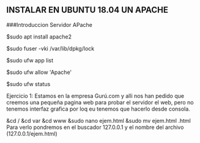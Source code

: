 ## INSTALAR EN UBUNTU 18.04 UN APACHE

###Introduccion Servidor APache

$sudo apt install apache2

$sudo fuser -vki /var/lib/dpkg/lock

$sudo ufw app list

$sudo ufw allow 'Apache'

$sudo ufw status

Ejercicio 1: Estamos en la empresa Gurú.com y alli nos han pedido que creemos una pequeña pagina web para probar el servidor el web, pero no tenemos interfaz grafica por loq eu tenemos que hacerlo desde consola.

&cd /
&cd var
&cd www
&sudo nano ejem.html
&sudo mv ejem.html .html
Para verlo pondremos en el buscador 127.0.0.1 y el nombre del archivo (127.0.0.1/ejem.html)

